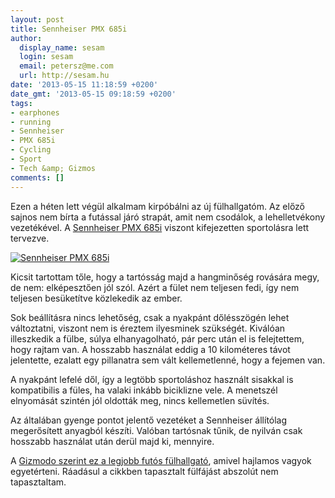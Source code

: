 ```yaml
---
layout: post
title: Sennheiser PMX 685i
author:
  display_name: sesam
  login: sesam
  email: petersz@me.com
  url: http://sesam.hu
date: '2013-05-15 11:18:59 +0200'
date_gmt: '2013-05-15 09:18:59 +0200'
tags:
- earphones
- running
- Sennheiser
- PMX 685i
- Cycling
- Sport
- Tech &amp; Gizmos
comments: []
---
```


Ezen a héten lett végül alkalmam kirpóbálni az új fülhallgatóm. Az előző sajnos nem bírta a futással járó strapát, amit nem csodálok, a lehelletvékony vezetékével. A [Sennheiser PMX 685i](http://en-us.sennheiser.com/sport-neckband-headset-in-ear-earphones-running-jogging-workouts-pmx-685i) viszont kifejezetten sportolásra lett tervezve.

[![Sennheiser PMX 685i](http://sesam.hu/wp-content/uploads/2013/05/Photo-357-e1368609327729-1024x768.jpeg)](http://sesam.hu/wp-content/uploads/2013/05/Photo-357-e1368609327729.jpeg)

Kicsit tartottam tőle, hogy a tartósság majd a hangminőség rovására megy, de nem: elképesztően jól szól. Azért a fület nem teljesen fedi, így nem teljesen besüketítve közlekedik az ember.

Sok beállításra nincs lehetőség, csak a nyakpánt dőlésszögén lehet változtatni, viszont nem is éreztem ilyesminek szükségét. Kiválóan illeszkedik a fülbe, súlya elhanyagolható, pár perc után el is felejtettem, hogy rajtam van. A hosszabb használat eddig a 10 kilométeres távot jelentette, ezalatt egy pillanatra sem vált kellemetlenné, hogy a fejemen van.

A nyakpánt lefelé dől, így a legtöbb sportoláshoz használt sisakkal is kompatibilis a füles, ha valaki inkább biciklizne vele. A menetszél elnyomását szintén jól oldották meg, nincs kellemetlen süvítés.

Az általában gyenge pontot jelentő vezetéket a Sennheiser állítólag megerősített anyagból készíti. Valóban tartósnak tűnik, de nyilván csak hosszabb használat után derül majd ki, mennyire.

A [Gizmodo szerint ez a legjobb futós fülhallgató](http://gizmodo.com/5952597/sennheiser-pmx-685i-review-the-best-running-headphones-just-got-even-better), amivel hajlamos vagyok egyetérteni. Ráadásul a cikkben tapasztalt fülfájást abszolút nem tapasztaltam.
